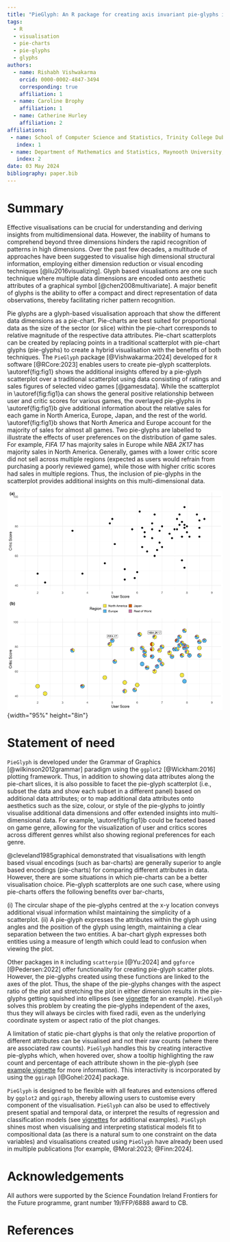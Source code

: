 ```yaml
---
title: "PieGlyph: An R package for creating axis invariant pie-glyphs in pie-chart scatterplots"
tags:
  - R
  - visualisation
  - pie-charts
  - pie-glyphs
  - glyphs
authors:
  - name: Rishabh Vishwakarma
    orcid: 0000-0002-4847-3494
    corresponding: true 
    affiliation: 1 
  - name: Caroline Brophy
    affiliation: 1
  - name: Catherine Hurley
    affiliation: 2
affiliations:
 - name: School of Computer Science and Statistics, Trinity College Dublin, Ireland
   index: 1
 - name: Department of Mathematics and Statistics, Maynooth University, Maynooth, Ireland
   index: 2
date: 03 May 2024
bibliography: paper.bib
---
```


# Summary

Effective visualisations can be crucial for understanding and deriving insights from multidimensional data. However, the inability of humans to comprehend beyond three dimensions hinders the rapid recognition of patterns in high dimensions. Over the past few decades, a multitude of approaches have been suggested to visualise high dimensional structural information, employing either dimension reduction or visual encoding techniques [@liu2016visualizing]. Glyph based visualisations are one such technique where multiple data dimensions are encoded onto aesthetic attributes of a graphical symbol [@chen2008multivariate]. A major benefit of glyphs is the ability to offer a compact and direct representation of data observations, thereby facilitating richer pattern recognition.

Pie glyphs are a glyph-based visualisation approach that show the different data dimensions as a pie-chart. Pie-charts are best suited for proportional data as the size of the sector (or slice) within the pie-chart corresponds to relative magnitude of the respective data attributes. Pie-chart scatterplots can be created by replacing points in a traditional scatterplot with pie-chart glyphs (pie-glyphs) to create a hybrid visualisation with the benefits of both techniques. The `PieGlyph` package [@Vishwakarma:2024] developed for `R` software [@RCore:2023] enables users to create pie-glyph scatterplots. \autoref{fig:fig1} shows the additional insights offered by a pie-glyph scatterplot over a traditional scatterplot using data consisting of ratings and sales figures of selected video games [@gamesdata]. While the scatterplot in \autoref{fig:fig1}a can shows the general positive relationship between user and critic scores for various games, the overlayed pie-glyphs in \autoref{fig:fig1}b give additional information about the relative sales for each game in North America, Europe, Japan, and the rest of the world. \autoref{fig:fig1}b shows that North America and Europe account for the majority of sales for almost all games. Two pie-glyphs are labelled to illustrate the effects of user preferences on the distribution of game sales. For example, *FIFA 17* has majority sales in Europe while *NBA 2K17* has majority sales in North America. Generally, games with a lower critic score did not sell across multiple regions (expected as users would refrain from purchasing a poorly reviewed game), while those with higher critic scores had sales in multiple regions. Thus, the inclusion of pie-glyphs in the scatterplot provides additional insights on this multi-dimensional data.

![Scatterplot of critic versus user scores for selected games released in 2016. The data for this plot comes from @gamesdata. (a) and (b) both show the same data, however, points in (b) are overlayed with pie-glyphs showing the proportions of game unit sales across the four regions of North America, Europe, Japan, and the rest of the world. Two observations are labelled to highlight the distribution of sales for specific games. \label{fig:fig1}](Figure%201.png){width="95%" height="8in"}

# Statement of need

`PieGlyph` is developed under the Grammar of Graphics [@wilkinson2012grammar] paradigm using the `ggplot2` [@Wickham:2016] plotting framework. Thus, in addition to showing data attributes along the pie-chart slices, it is also possible to facet the pie-glyph scatterplot (i.e., subset the data and show each subset in a different panel) based on additional data attributes; or to map additional data attributes onto aesthetics such as the size, colour, or style of the pie-glyphs to jointly visualise additional data dimensions and offer extended insights into multi-dimensional data. For example, \autoref{fig:fig1}b could be faceted based on game genre, allowing for the visualization of user and critics scores across different genres whilst also showing regional preferences for each genre.

@cleveland1985graphical demonstrated that visualisations with length based visual encodings (such as bar-charts) are generally superior to angle based encodings (pie-charts) for comparing different attributes in data. However, there are some situations in which pie-charts can be a better visualisation choice. Pie-glyph scatterplots are one such case, where using pie-charts offers the following benefits over bar-charts,

(i) The circular shape of the pie-glyphs centred at the x-y location conveys additional visual information whilst maintaining the simplicity of a scatterplot. 
(ii) A pie-glyph expresses the attributes within the glyph using angles and the position of the glyph using length, maintaining a clear separation between the two entities. A bar-chart glyph expresses both entities using a measure of length which could lead to confusion when viewing the plot.

Other packages in `R` including `scatterpie` [@Yu:2024] and `ggforce` [@Pedersen:2022] offer functionality for creating pie-glyph scatter plots. However, the pie-glyphs created using these functions are linked to the axes of the plot. Thus, the shape of the pie-glyphs changes with the aspect ratio of the plot and stretching the plot in either dimension results in the pie-glyphs getting squished into ellipses (see [vignette](https://rishvish.github.io/PieGlyph/articles/time-series-example.html) for an example). `PieGlyph` solves this problem by creating the pie-glyphs independent of the axes, thus they will always be circles with fixed radii, even as the underlying coordinate system or aspect ratio of the plot changes.

A limitation of static pie-chart glyphs is that only the relative proportion of different attributes can be visualised and not their raw counts (where there are associated raw counts). `PieGlyph` handles this by creating interactive pie-glyphs which, when hovered over, show a tooltip highlighting the raw count and percentage of each attribute shown in the pie-glyph (see [example vignette](https://rishvish.github.io/PieGlyph/articles/interactive-pie-glyphs.html) for more information). This interactivity is incorporated by using the `ggiraph` [@Gohel:2024] package.

`PieGlyph` is designed to be flexible with all features and extensions offered by `ggplot2` and `ggiraph`, thereby allowing users to customise every component of the visualisation. `PieGlyph` can also be used to effectively present spatial and temporal data, or interpret the results of regression and classification models (see [vignettes](https://rishvish.github.io/PieGlyph/articles/) for additional examples). `PieGlyph` shines most when visualising and interpreting statistical models fit to compositional data (as there is a natural sum to one constraint on the data variables) and visualisations created using `PieGlyph` have already been used in multiple publications [for example, @Moral:2023; @Finn:2024]. 

# Acknowledgements

All authors were supported by the Science Foundation Ireland Frontiers for the Future programme, grant number 19/FFP/6888 award to CB.

# References
